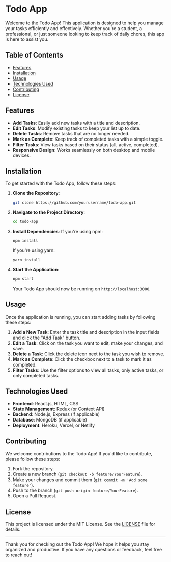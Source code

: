 # Todo App

Welcome to the Todo App! This application is designed to help you manage your tasks efficiently and effectively. Whether you're a student, a professional, or just someone looking to keep track of daily chores, this app is here to assist you.

## Table of Contents

- [Features](#features)
- [Installation](#installation)
- [Usage](#usage)
- [Technologies Used](#technologies-used)
- [Contributing](#contributing)
- [License](#license)

## Features

- **Add Tasks**: Easily add new tasks with a title and description.
- **Edit Tasks**: Modify existing tasks to keep your list up to date.
- **Delete Tasks**: Remove tasks that are no longer needed.
- **Mark as Complete**: Keep track of completed tasks with a simple toggle.
- **Filter Tasks**: View tasks based on their status (all, active, completed).
- **Responsive Design**: Works seamlessly on both desktop and mobile devices.

## Installation

To get started with the Todo App, follow these steps:

1. **Clone the Repository**:
   ```bash
   git clone https://github.com/yourusername/todo-app.git
   ```

2. **Navigate to the Project Directory**:
   ```bash
   cd todo-app
   ```

3. **Install Dependencies**:
   If you're using npm:
   ```bash
   npm install
   ```

   If you're using yarn:
   ```bash
   yarn install
   ```

4. **Start the Application**:
   ```bash
   npm start
   ```

   Your Todo App should now be running on `http://localhost:3000`.

## Usage

Once the application is running, you can start adding tasks by following these steps:

1. **Add a New Task**: Enter the task title and description in the input fields and click the "Add Task" button.
2. **Edit a Task**: Click on the task you want to edit, make your changes, and save.
3. **Delete a Task**: Click the delete icon next to the task you wish to remove.
4. **Mark as Complete**: Click the checkbox next to a task to mark it as completed.
5. **Filter Tasks**: Use the filter options to view all tasks, only active tasks, or only completed tasks.

## Technologies Used

- **Frontend**: React.js, HTML, CSS
- **State Management**: Redux (or Context API)
- **Backend**: Node.js, Express (if applicable)
- **Database**: MongoDB (if applicable)
- **Deployment**: Heroku, Vercel, or Netlify

## Contributing

We welcome contributions to the Todo App! If you'd like to contribute, please follow these steps:

1. Fork the repository.
2. Create a new branch (`git checkout -b feature/YourFeature`).
3. Make your changes and commit them (`git commit -m 'Add some feature'`).
4. Push to the branch (`git push origin feature/YourFeature`).
5. Open a Pull Request.

## License

This project is licensed under the MIT License. See the [LICENSE](LICENSE) file for details.

---

Thank you for checking out the Todo App! We hope it helps you stay organized and productive. If you have any questions or feedback, feel free to reach out!